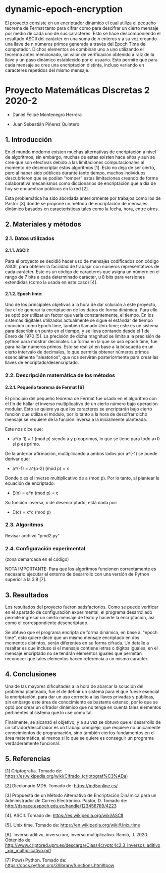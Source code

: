 # dynamic-epoch-encryption
El proyecto consiste en un encriptador dinámico el cual utiliza el pequeño teorema de Fermat tanto para cifrar como para descifrar un cierto mensaje por medio de cada uno de sus caracteres. Esto se hace descomponiendo el resultado ASCII del carácter en una suma de n enteros y a su vez creando una llave de n números primos generada a través del Epoch Time del computador. Dichos elementos se combinan uno a uno utilizando el teorema antes mencionado, un valor de verificación obtenido a raíz de la llave y un paso dinámico establecido por el usuario. Esto permite que para cada mensaje se cree una encriptación distinta, incluso variando en caracteres repetidos del mismo mensaje.

# Proyecto Matemáticas Discretas 2 2020-2

- Daniel Felipe Montenegro Herrera

- Juan Sebastián Piñerez Quintero

## 1. Introducción

En el mundo moderno existen muchas alternativas de encriptación a nivel de algoritmos, sin embargo, muchas de estas existen hace años y aun se cree que son efectivas debido a las limitaciones computacionales al momento de desencriptar estos algoritmos [1]. Esto no deja de ser cierto, pero al haber sido públicos durante tanto tiempo, muchos individuos descubrieron que se podían “romper” estas limitaciones creando de forma colaborativa mecanismos como diccionarios de encriptación que a día de hoy se encuentran públicos en la red [2].

Esta problemática ha sido abordada anteriormente por trabajos como los de Pastor [3] donde se propone un método de encriptación de mensajes dinámico basados en características tales como la fecha, hora, entre otros.

## 2. Materiales y métodos

### 2.1. Datos utilizados

#### 2.1.1. ASCII:

Para el proyecto se decidió hacer uso de mensajes codificados con código ASCII, para obtener la facilidad de trabajar con números representativos de cada carácter. Este es un código de caracteres que asigna un número en el rango de 7 bits a cada determinado carácter, u 8 bits para versiones extendidas (como la usada en este caso) [4].

#### 2.1.2. Epoch time:

Uno de los principales objetivos a la hora de dar solución a este proyecto, fue el de generar la encriptación de los datos de forma dinámica. Para ello se optó por utilizar un factor que varía constantemente, el tiempo. En los sistemas digitales utilizados actualmente se sigue el estándar de tiempo conocido como Epoch time, también llamado Unix time; este es un sistema para describir un punto en el tiempo, y se lleva contando desde el 1 de Enero de 1970 [5]. La precisión de dicha magnitud se limita a la precisión de python para mostrar decimales. La forma en la que se usó epoch time, fue para hallar números primos. Esto se realizó en base a la búsqueda en un cierto intervalo de decimales, lo que permitía obtener números primos esencialmente "aleatorios", que nos servirán posteriormente para crear las llaves de encriptado/desencriptado.

### 2.2. Descripción matemática de los métodos

#### 2.2.1. Pequeño teorema de Fermat [6]

El principio del pequeño teorema de Fermat fue usado en el algoritmo con el fin de hallar el inverso multiplicativo de un cierto número bajo operación modular. Esto se quiere ya que los caracteres se encriptarán bajo cierto función que utiliza el módulo, por lo tanto a la hora de descifrar dicho mensaje se requiere de la función inversa a la inicialmente planteada.

Este nos dice que:

- a^(p-1) ≡ 1 (mod p) siendo a y p coprimos, lo que se tiene para todo a>0 si p es primo.

De la anterior afirmación, multiplicando a ambos lados por a^(-1) se puede derivar que:

- a^(-1) = a^(p-2) (mod p) = x

Donde x es el inverso multiplicativo de a (mod p). Por lo tanto, al plantear la ecuación de encriptado:

- E(n) = a*n (mod p) = c

Su función inversa, o de desencriptado, está dada por:

- D(c) = x*c (mod p)

### 2.3. Algoritmos
Revisar archivo “pmd2.py”

### 2.4. Configuración experimental

(zona demarcada en el código)

NOTA IMPORTANTE: Para que los algoritmos funcionen correctamente es necesario ejecutar el entorno de desarrollo con una versión de Python superior a la 3.8 [7].


## 3. Resultados

Los resultados del proyecto fueron satisfactorios. Como se puede verificar en el apartado de configuración experimental, el programa desarrollado permite ingresar un cierto mensaje de texto y hacerle la encriptación, así como el correspondiente desencriptado.

Se obtuvo que el programa encripta de forma dinámica, en base al "epoch time", esto quiere decir que un mismo mensaje encriptado en dos momentos distintos, serán diferentes en su forma cifrada. Un detalle a resaltar es que incluso si el mensaje contiene letras o dígitos iguales, en el mensaje encriptado no se tendrán elementos iguales que permitan reconocer que tales elementos hacen referencia a un mismo carácter.

## 4. Conclusiones

Una de las mayores dificultades a la hora de abarcar la solución del problema planteado, fue el de definir un sistema para el que fuese esencial la encriptación, para dar un uso correcto a las llaves privadas y públicas, sin embargo este área de conocimiento es bastante extenso, por lo que se optó por crear un cifrador dinámico que no tenga en cuenta tales elementos pertinentes al sistema que lo use como tal.

Finalmente, se alcanzó el objetivo, y a su vez se obtuvo que el desarrollo de un cifrador/descifrador es un trabajo complejo, que requiere no únicamente conocimientos de programación, sino también ciertos fundamentos en el área matemática, al menos si lo que se quiere es conseguir un programa verdaderamente funcional.

## 5. Referencias

[1] Criptografia. Tomado de: https://es.wikipedia.org/wiki/Cifrado_(criptograf%C3%ADa)

[2] Diccionario MD5. Tomado de: https://md5online.es/

[3] Propuesta de un Método Alternativo de Encriptación Dinámica para un Administrador de Correo Electrónico. Pastor, D. Tomado de: http://dspace.espoch.edu.ec/handle/123456789/4223

[4]. ASCII. Tomado de: https://es.wikipedia.org/wiki/ASCII

[5]. Unix time. Tomado de: https://en.wikipedia.org/wiki/Unix_time

[6]. Inverso aditivo, inverso xor, inverso multiplicativo. Ramió, J. 2020. Obtenido de: http://www.criptored.upm.es/descarga/Class4cryptc4c2.3_Inversos_aditivo_xor_multiplicativo.pdf

[7] Pow() Python. Tomado de: https://docs.python.org/3/library/functions.html#pow
